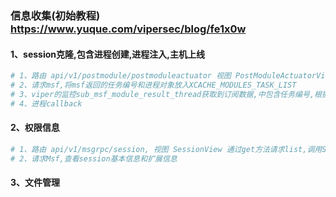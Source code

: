 ### 信息收集(初始教程) https://www.yuque.com/vipersec/blog/fe1x0w
#### 1、session克隆,包含进程创建,进程注入,主机上线
```python
# 1、路由 api/v1/postmodule/postmoduleactuator 视图 PostModuleActuatorView 前端调用DefenseEvasion_ProcessInjection_SessionClone模块
# 2、请求msf,将msf返回的任务编号和进程对象放入XCACHE_MODULES_TASK_LIST
# 3、viper的监控sub_msf_module_result_thread获取到订阅数据,中包含任务编号,根据任务编号到XCACHE_MODULES_TASK_LIST取进程数据
# 4、进程callback
```
#### 2、权限信息
```python
# 1、路由 api/v1/msgrpc/session, 视图 SessionView 通过get方法请求list,调用SessionLib类,在初始化方法中调用self._set_base_info()
# 2、请求Msf,查看session基本信息和扩展信息
```
#### 3、文件管理
```python

```